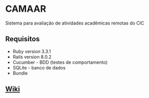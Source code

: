 # CAMAAR
Sistema para avaliação de atividades acadêmicas remotas do CIC

## Requisitos
- Ruby version 3.3.1
- Rails version 8.0.2
- Cucumber - BDD (testes de comportamento)
- SQLite - banco de dados
- Bundle

## [Wiki](https://github.com/isafurlan/CAMAAR.wiki.git)
